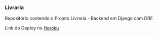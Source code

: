### Livraria

Repositório contendo o Projeto Livraria - Backend em Django com DRF.

Link do Deploy no [Heroku](https://gustavokubiack-livraria.herokuapp.com/)

